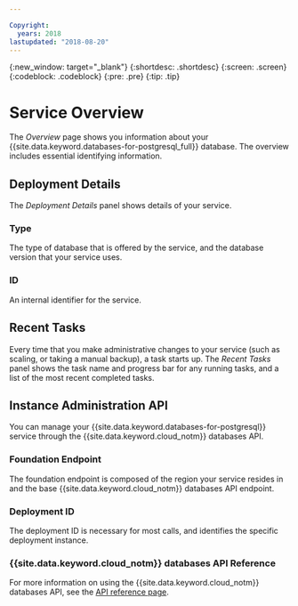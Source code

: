 ```yaml
---

Copyright:
  years: 2018
lastupdated: "2018-08-20"
---
```


{:new_window: target="_blank"}
{:shortdesc: .shortdesc}
{:screen: .screen}
{:codeblock: .codeblock}
{:pre: .pre}
{:tip: .tip}

# Service Overview

The _Overview_ page shows you information about your {{site.data.keyword.databases-for-postgresql_full}} database. The overview includes essential identifying information.

## Deployment Details

The _Deployment Details_ panel shows details of your service.

### Type

The type of database that is offered by the service, and the database version that your service uses.

### ID

An internal identifier for the service.

## Recent Tasks

Every time that you make administrative changes to your service (such as scaling, or taking a manual backup), a task starts up. The _Recent Tasks_ panel shows the task name and progress bar for any running tasks, and a list of the most recent completed tasks.

## Instance Administration API

You can manage your {{site.data.keyword.databases-for-postgresql}} service through the {{site.data.keyword.cloud_notm}} databases API.

### Foundation Endpoint

The foundation endpoint is composed of the region your service resides in and the base {{site.data.keyword.cloud_notm}} databases API endpoint. 

### Deployment ID

The deployment ID is necessary for most calls, and identifies the specific deployment instance.

### {{site.data.keyword.cloud_notm}} databases API Reference

For more information on using the {{site.data.keyword.cloud_notm}} databases API, see the [API reference page](https://pages.github.ibm.com/compose/apidocs/).